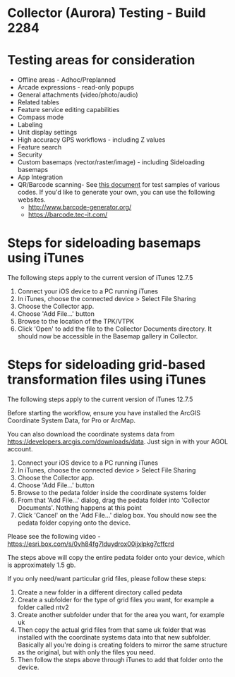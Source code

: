 # Collector (Aurora) Testing - Build 2284

# Testing areas for consideration
- Offline areas - Adhoc/Preplanned
- Arcade expressions - read-only popups
- General attachments (video/photo/audio)
- Related tables
- Feature service editing capabilities 
- Compass mode
- Labeling
- Unit display settings
- High accuracy GPS workflows - including Z values 
- Feature search
- Security
- Custom basemaps (vector/raster/image) - including Sideloading basemaps
- App Integration
- QR/Barcode scanning- See [this document](https://esri.box.com/s/0h9ux1hu612z6muv4fwl5mwfqklh7l2q) for test samples of various codes. If you'd like to generate your own, you can use the following websites.
   - http://www.barcode-generator.org/
   - https://barcode.tec-it.com/

# Steps for sideloading basemaps using iTunes
The following steps apply to the current version of iTunes 12.7.5

1. Connect your iOS device to a PC running iTunes
2. In iTunes, choose the connected device > Select File Sharing
3. Choose the Collector app.
4. Choose 'Add File...' button
5. Browse to the location of the TPK/VTPK
6. Click 'Open' to add the file to the Collector Documents directory. It should now be accessible in the Basemap gallery in Collector. 

# Steps for sideloading grid-based transformation files using iTunes
The following steps apply to the current version of iTunes 12.7.5

Before starting the workflow, ensure you have installed the ArcGIS Coordinate System Data, for Pro or ArcMap. 

You can also download the coordinate systems data from https://developers.arcgis.com/downloads/data. Just sign in with your AGOL account. 

1. Connect your iOS device to a PC running iTunes
2. In iTunes, choose the connected device > Select File Sharing
3. Choose the Collector app.
4. Choose 'Add File...' button
5. Browse to the pedata folder inside the coordinate systems folder
6. From that 'Add File...' dialog, drag the pedata folder into 'Collector Documents'. Nothing happens at this point
7. Click 'Cancel' on the 'Add File...' dialog box. You should now see the pedata folder copying onto the device. 

Please see the following video - https://esri.box.com/s/0vh84fg7lduydrox00ijxlpkg7cffcrd

The steps above will copy the entire pedata folder onto your device, which is approximately 1.5 gb. 

If you only need/want particular grid files, please follow these steps:
1. Create a new folder in a different directory called pedata
2. Create a subfolder for the type of grid files you want, for example a folder called ntv2
3. Create another subfolder under that for the area you want, for example uk
4. Then copy the actual grid files from that same uk folder that was installed with the coordinate systems data into that new subfolder. Basically all you're doing is creating folders to mirror the same structure as the original, but with only the files you need. 
5. Then follow the steps above through iTunes to add that folder onto the device. 
